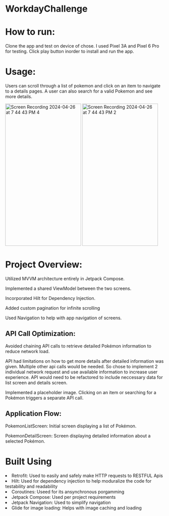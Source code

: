 # WorkdayChallenge
<h1>How to run: </h1>
Clone the app and test on device of chose. I used Pixel 3A and Pixel 6 Pro for testing. Click play button inorder to install and run the app.

<h1>Usage: </h1>
Users can scroll through a list of pokemon and click on an item to navigate to a details pages. A user can also search for a valid Pokemon and see more details.
<p float="left">
  <img src="https://github.com/Giocern5/WorkdayChallenge/assets/38301046/9205329d-be00-491a-a8d1-f23382525d95" alt="Screen Recording 2024-04-26 at 7 44 43 PM 4" width="240" height="450" />
  <img src="https://github.com/Giocern5/WorkdayChallenge/assets/38301046/ecb306e8-2a88-4c4f-947a-d010a44c3ad2" alt="Screen Recording 2024-04-26 at 7 44 43 PM 2" width="240" height="450" />
</p>

<h1>Project Overview:</h1>

Utilized MVVM architecture entirely in Jetpack Compose.

Implemented a shared ViewModel between the two screens.

Incorporated Hilt for Dependency Injection.

Added custom pagination for infinite scrolling

Used Navigation to help with app navigation of screens.

<h2>API Call Optimization:</h2>

Avoided chaining API calls to retrieve detailed Pokémon information to reduce network load.

API had limitations on how to get more details after detailed information was given. Multiple other api calls would be needed. So chose to implement 2 individual network request and use available information to increase user experience. API would need to be refactored to include neccessary data for list screen and details screen.

Implemented a placeholder image. Clicking on an item or searching for a Pokémon triggers a separate API call.


<h2>Application Flow:</h2>
PokemonListScreen: Initial screen displaying a list of Pokémon.

PokemonDetailScreen: Screen displaying detailed information about a selected Pokémon.


<h1>Built Using</h1>
<li>Retrofit: Used to easily and safely make HTTP requests to RESTFUL Apis </li>
<li>Hilt: Used for dependency injection to help moduralize the code for testability and readability</li>
<li>Coroutines: Useed for its ansynchronous porgamming</li>
<li>Jetpack Compose: Used per project requirements</li>
<li>Jetpack Navigation: Used to simplify navigation</li>
<li>Glide for image loading: Helps with image caching and loading</li>
